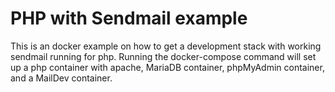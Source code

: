 # PHP with Sendmail example

This is an docker example on how to get a development stack with working sendmail running for php. Running the docker-compose command will set up a php container with apache, MariaDB container, phpMyAdmin container, and a MailDev container.
